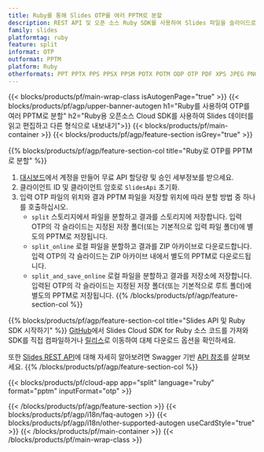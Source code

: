 ```yaml
---
title: Ruby를 통해 Slides OTP를 여러 PPTM로 분할
description: REST API 및 오픈 소스 Ruby SDK를 사용하여 Slides 파일을 슬라이드로 분할
family: slides
platformtag: ruby
feature: split
informat: OTP
outformat: PPTM
platform: Ruby
otherformats: PPT PPTX PPS PPSX PPSM POTX POTM ODP OTP PDF XPS JPEG PNG BMP TIFF SVG HTML5 GIF XAML
---
```


{{< blocks/products/pf/main-wrap-class isAutogenPage="true" >}}
{{< blocks/products/pf/agp/upper-banner-autogen h1="Ruby를 사용하여 OTP를 여러 PPTM로 분할" h2="Ruby용 오픈소스 Cloud SDK를 사용하여 Slides 데이터를 읽고 편집하고 다른 형식으로 내보내기">}}
{{< blocks/products/pf/main-container >}}
{{< blocks/products/pf/agp/feature-section isGrey="true" >}}

{{% blocks/products/pf/agp/feature-section-col title="Ruby로 OTP를 PPTM로 분할" %}}
1. <a href="https://dashboard.aspose.cloud/">대시보드</a>에서 계정을 만들어 무료 API 할당량 및 승인 세부정보를 받으세요.
1. 클라이언트 ID 및 클라이언트 암호로 ```SlidesApi``` 초기화.
1. 입력 OTP 파일의 위치와 결과 PPTM 파일을 저장할 위치에 따라 분할 방법 중 하나를 호출하십시오.
    - ```split``` 스토리지에서 파일을 분할하고 결과를 스토리지에 저장합니다. 입력 OTP의 각 슬라이드는 지정된 저장 폴더(또는 기본적으로 입력 파일 폴더)에 별도의 PPTM로 저장됩니다.
    - ```split_online``` 로컬 파일을 분할하고 결과를 ZIP 아카이브로 다운로드합니다. 입력 OTP의 각 슬라이드는 ZIP 아카이브 내에서 별도의 PPTM로 다운로드됩니다.
    - ```split_and_save_online``` 로컬 파일을 분할하고 결과를 저장소에 저장합니다. 입력된 OTP의 각 슬라이드는 지정된 저장 폴더(또는 기본적으로 루트 폴더)에 별도의 PPTM로 저장됩니다.
{{% /blocks/products/pf/agp/feature-section-col %}}

{{% blocks/products/pf/agp/feature-section-col title="Slides API 및 Ruby SDK 시작하기" %}}
[GitHub](https://github.com/aspose-slides-cloud/aspose-slides-cloud-ruby)에서 Slides Cloud SDK for Ruby 소스 코드를 가져와 SDK를 직접 컴파일하거나 [릴리스](https://releases.aspose.cloud/)로 이동하여 대체 다운로드 옵션을 확인하세요.

또한 [Slides REST API](https://products.aspose.cloud/slides/curl/)에 대해 자세히 알아보려면 Swagger 기반 [API 참조](https://apireference.aspose.cloud/slides/)를 살펴보세요.
{{% /blocks/products/pf/agp/feature-section-col %}}

{{< blocks/products/pf/cloud-app app="split" language="ruby" format="pptm" inputFormat="otp" >}}

{{< /blocks/products/pf/agp/feature-section >}}
{{< blocks/products/pf/agp/i18n/faq-autogen >}}
{{< blocks/products/pf/agp/i18n/other-supported-autogen useCardStyle="true" >}}
{{< /blocks/products/pf/main-container >}}
{{< /blocks/products/pf/main-wrap-class >}}